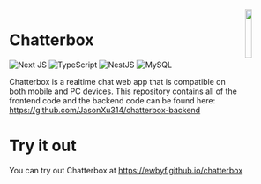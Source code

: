 <img src="https://imgur.com/lOkQP1v.png" align="right" width=15%>

# Chatterbox
![Next JS](https://img.shields.io/badge/Next-black?style=for-the-badge&logo=next.js&logoColor=white)
![TypeScript](https://img.shields.io/badge/typescript-%23007ACC.svg?style=for-the-badge&logo=typescript&logoColor=white)
![NestJS](https://img.shields.io/badge/nestjs-%23E0234E.svg?style=for-the-badge&logo=nestjs&logoColor=white)
![MySQL](https://img.shields.io/badge/mysql-%2300f.svg?style=for-the-badge&logo=mysql&logoColor=white)

Chatterbox is a realtime chat web app that is compatible on both mobile and PC devices. This repository contains all of the frontend code and the backend code can be found here: https://github.com/JasonXu314/chatterbox-backend

# Try it out
You can try out Chatterbox at https://ewbyf.github.io/chatterbox
